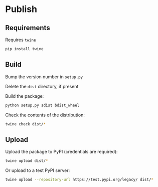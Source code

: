 # Publish

## Requirements

Requires `twine`

```sh
pip install twine
```

## Build

Bump the version number in `setup.py`

Delete the `dist` directory, if present

Build the package:

```sh
python setup.py sdist bdist_wheel
```

Check the contents of the distribution:

```sh
twine check dist/*
```

## Upload

Upload the package to PyPI (credentials are required):

```sh
twine upload dist/*
```

Or upload to a test PyPI server:

```sh
twine upload --repository-url https://test.pypi.org/legacy/ dist/*
```
